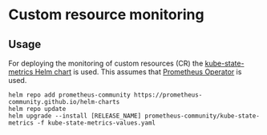 # Custom resource monitoring

## Usage

For deploying the monitoring of custom resources (CR) the [kube-state-metrics Helm chart](https://github.com/prometheus-community/helm-charts/tree/main/charts/kube-state-metrics) is used.
This assumes that [Prometheus Operator](https://github.com/prometheus-operator/prometheus-operator) is used.

```
helm repo add prometheus-community https://prometheus-community.github.io/helm-charts
helm repo update
helm upgrade --install [RELEASE_NAME] prometheus-community/kube-state-metrics -f kube-state-metrics-values.yaml
```
